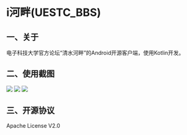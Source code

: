 # i河畔(UESTC_BBS)

## 一、关于
电子科技大学官方论坛“清水河畔”的Android开源客户端，使用Kotlin开发。

## 二、使用截图
![](https://github.com/Febers/UESTC_BBS/blob/master/Screenshots/Screenshot_1.png)
![](https://github.com/Febers/UESTC_BBS/blob/master/Screenshots/Screenshot_2.png)
![](https://github.com/Febers/UESTC_BBS/blob/master/Screenshots/Screenshot_3.png)

## 三、开源协议
Apache License V2.0





